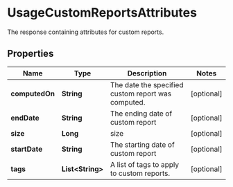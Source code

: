 

# UsageCustomReportsAttributes

The response containing attributes for custom reports.
## Properties

Name | Type | Description | Notes
------------ | ------------- | ------------- | -------------
**computedOn** | **String** | The date the specified custom report was computed. |  [optional]
**endDate** | **String** | The ending date of custom report |  [optional]
**size** | **Long** | size |  [optional]
**startDate** | **String** | The starting date of custom report |  [optional]
**tags** | **List&lt;String&gt;** | A list of tags to apply to custom reports. |  [optional]



